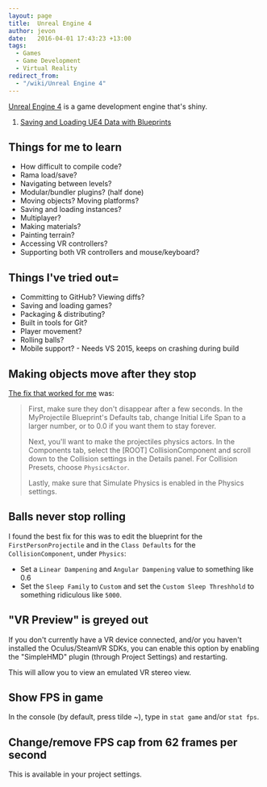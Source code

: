 ```yaml
---
layout: page
title:  Unreal Engine 4
author: jevon
date:   2016-04-01 17:43:23 +13:00
tags:
  - Games
  - Game Development
  - Virtual Reality
redirect_from:
  - "/wiki/Unreal Engine 4"
---
```


[Unreal Engine 4](Unreal_Engine_4.md) is a game development engine that's shiny.

1. [Saving and Loading UE4 Data with Blueprints](Saving_and_Loading_UE4_Data_with_Blueprints.md)

## Things for me to learn

* How difficult to compile code?
* Rama load/save?
* Navigating between levels?
* Modular/bundler plugins? (half done)
* Moving objects? Moving platforms?
* Saving and loading instances?
* Multiplayer?
* Making materials?
* Painting terrain?
* Accessing VR controllers?
* Supporting both VR controllers and mouse/keyboard?

## Things I've tried out=

* Committing to GitHub? Viewing diffs?
* Saving and loading games?
* Packaging & distributing?
* Built in tools for Git?
* Player movement?
* Rolling balls?
* Mobile support? - Needs VS 2015, keeps on crashing during build

## Making objects move after they stop

<a href="https://answers.unrealengine.com/questions/41352/making-objects-move-after-theyve-stopped.html">The fix that worked for me</a> was:

> First, make sure they don't disappear after a few seconds. In the MyProjectile Blueprint's Defaults tab, change Initial Life Span to a larger number, or to 0.0 if you want them to stay forever.
>
> Next, you'll want to make the projectiles physics actors. In the Components tab, select the [ROOT] CollisionComponent and scroll down to the Collision settings in the Details panel. For Collision Presets, choose `PhysicsActor`.
>
> Lastly, make sure that Simulate Physics is enabled in the Physics settings.

## Balls never stop rolling

I found the best fix for this was to edit the blueprint for the `FirstPersonProjectile` and in the `Class Defaults` for the `CollisionComponent`, under `Physics`:

* Set a `Linear Dampening` and `Angular Dampening` value to something like 0.6
* Set the `Sleep Family` to `Custom` and set the `Custom Sleep Threshhold` to something ridiculous like `5000`.

## "VR Preview" is greyed out

If you don't currently have a VR device connected, and/or you haven't installed the Oculus/SteamVR SDKs, you can enable this option by enabling the "SimpleHMD" plugin (through Project Settings) and restarting.

This will allow you to view an emulated VR stereo view.

## Show FPS in game

In the console (by default, press tilde ~), type in `stat game` and/or `stat fps`.

## Change/remove FPS cap from 62 frames per second

This is available in your project settings.
